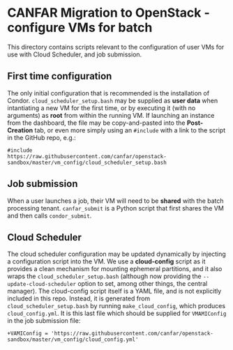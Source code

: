 # CANFAR Migration to OpenStack - configure VMs for batch

This directory contains scripts relevant to the configuration of user
VMs for use with Cloud Scheduler, and job submission.

## First time configuration

The only initial configuration that is recommended is the installation
of Condor. ```cloud_scheduler_setup.bash``` may be supplied as **user data** when intantiating a new VM for the first time, or by executing it (with no arguments) as **root** from within the running VM. If launching an instance from the dashboard, the file may be copy-and-pasted into the **Post-Creation** tab, or even more simply using an ```#include``` with a link to the script in the GitHub repo, e.g.:
```
#include
https://raw.githubusercontent.com/canfar/openstack-sandbox/master/vm_config/cloud_scheduler_setup.bash
```

## Job submission

When a user launches a job, their VM will need to be **shared** with the batch processing tenant. ```canfar_submit``` is a Python script that first shares the VM and then calls ```condor_submit```.

## Cloud Scheduler

The cloud scheduler configuration may be updated dynamically by injecting a configuration script into the VM. We use a **cloud-config** script as it provides a clean mechanism for mounting ephemeral partitions, and it also wraps the ```cloud_scheduler_setup.bash``` (although now providing the ```--update-cloud-scheduler``` option to set, among other things, the central manager). The cloud-config script itself is a YAML file, and is not explicitly included in this repo. Instead, it is generated from ```cloud_scheduler_setup.bash``` by running ```make_cloud_config```, which produces ```cloud_config.yml```. It is this last file which should be supplied for ```VMAMIConfig``` in the job submission file:
```
+VAMIConfig = 'https://raw.githubusercontent.com/canfar/openstack-sandbox/master/vm_config/cloud_config.yml'
```
